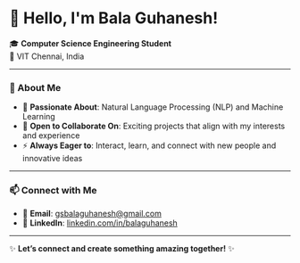 # 👋 Hello, I'm Bala Guhanesh!

🎓 **Computer Science Engineering Student**  
📍 VIT Chennai, India

---

### 🚀 About Me

- 🌟 **Passionate About**: Natural Language Processing (NLP) and Machine Learning
- 🤝 **Open to Collaborate On**: Exciting projects that align with my interests and experience
- ⚡ **Always Eager to**: Interact, learn, and connect with new people and innovative ideas

---

### 📫 Connect with Me

- 📧 **Email**: [gsbalaguhanesh@gmail.com](mailto:gsbalaguhanesh@gmail.com)
- 💼 **LinkedIn**: [linkedin.com/in/balaguhanesh](https://linkedin.com/in/balaguhanesh)

---

✨ **Let’s connect and create something amazing together!** ✨
